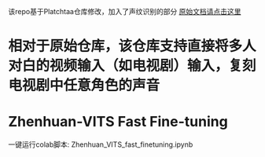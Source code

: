 该repo基于Platchtaa仓库修改，加入了声纹识别的部分
[原始文档请点击这里](https://github.com/Plachtaa/VITS-fast-fine-tuning/blob/main/README_ZH.md)
# 相对于原始仓库，该仓库支持直接将多人对白的视频输入（如电视剧）输入，复刻电视剧中任意角色的声音
# Zhenhuan-VITS Fast Fine-tuning
一键运行colab脚本:
Zhenhuan_VITS_fast_finetuning.ipynb
